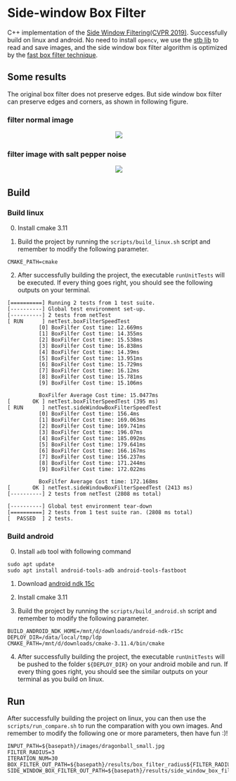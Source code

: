 # Side-window Box Filter

C++ implementation of the [Side Window Filtering(CVPR 2019)](https://github.com/YuanhaoGong/SideWindowFilter). Successfully build on linux and android. No need to install `opencv`, we use the [stb lib](https://github.com/nothings/stb) to read and save images, and the side window box filter algorithm is optimized by the [fast box filter technique](https://github.com/Ldpe2G/ArmNeonOptimization/tree/master/boxFilter).

## Some results
The original box filter does not preserve edges. But side window box filter can preserve edges and corners, as shown in following figure. 

### filter normal image
<div align='center'>
  <img src='results/org_compare.png'>
</div>

### filter image with salt pepper noise
<div align='center'>
  <img src='results/pepper_compare.png'>
</div>

## Build

### Build linux
0. Install cmake 3.11

1. Build the project by running the `scripts/build_linux.sh` script and remember to modify the following parameter.

```
CMAKE_PATH=cmake
```

2. After successfully building the project, the executable `runUnitTests` will be executed. If every thing goes right, you should see the following outputs on your terminal.

```
[==========] Running 2 tests from 1 test suite.
[----------] Global test environment set-up.
[----------] 2 tests from netTest
[ RUN      ] netTest.boxFilterSpeedTest
          [0] BoxFilfer Cost time: 12.669ms
          [1] BoxFilfer Cost time: 14.355ms
          [2] BoxFilfer Cost time: 15.538ms
          [3] BoxFilfer Cost time: 16.838ms
          [4] BoxFilfer Cost time: 14.39ms
          [5] BoxFilfer Cost time: 13.951ms
          [6] BoxFilfer Cost time: 15.729ms
          [7] BoxFilfer Cost time: 16.12ms
          [8] BoxFilfer Cost time: 15.781ms
          [9] BoxFilfer Cost time: 15.106ms

          BoxFilfer Average Cost time: 15.0477ms
[       OK ] netTest.boxFilterSpeedTest (395 ms)
[ RUN      ] netTest.sideWindowBoxFilterSpeedTest
          [0] BoxFilfer Cost time: 156.4ms
          [1] BoxFilfer Cost time: 169.063ms
          [2] BoxFilfer Cost time: 169.741ms
          [3] BoxFilfer Cost time: 196.07ms
          [4] BoxFilfer Cost time: 185.092ms
          [5] BoxFilfer Cost time: 179.641ms
          [6] BoxFilfer Cost time: 166.167ms
          [7] BoxFilfer Cost time: 156.237ms
          [8] BoxFilfer Cost time: 171.244ms
          [9] BoxFilfer Cost time: 172.022ms

          BoxFilfer Average Cost time: 172.168ms
[       OK ] netTest.sideWindowBoxFilterSpeedTest (2413 ms)
[----------] 2 tests from netTest (2808 ms total)

[----------] Global test environment tear-down
[==========] 2 tests from 1 test suite ran. (2808 ms total)
[  PASSED  ] 2 tests.
```

### Build android

0. Install `adb` tool with following command

```
sudo apt update
sudo apt install android-tools-adb android-tools-fastboot
```

1. Download [android ndk 15c](https://developer.android.com/ndk/downloads/older_releases.html)

2. Install cmake 3.11

3. Build the project by running the `scripts/build_android.sh` script and remember to modify the following parameter.

```
BUILD_ANDROID_NDK_HOME=/mnt/d/downloads/android-ndk-r15c
DEPLOY_DIR=/data/local/tmp/ldp
CMAKE_PATH=/mnt/d/downloads/cmake-3.11.4/bin/cmake
```

4. After successfully building the project, the executable `runUnitTests` will be pushed to the folder `${DEPLOY_DIR}` on your android mobile and run. If every thing goes right, you should see the similar outputs on your terminal as you build on linux.

## Run

After successfully building the project on linux, you can then use the `scripts/run_compare.sh` to run the comparation with you own images. And remember to modify the following one or more parameters, then have fun :)!

```
INPUT_PATH=${basepath}/images/dragonball_small.jpg
FILTER_RADIUS=3
ITERATION_NUM=30
BOX_FILTER_OUT_PATH=${basepath}/results/box_filter_radius${FILTER_RADIUS}_iter${ITERATION_NUM}.jpg
SIDE_WINDOW_BOX_FILTER_OUT_PATH=${basepath}/results/side_window_box_filter_radius${FILTER_RADIUS}_iter${ITERATION_NUM}.jpg
```
